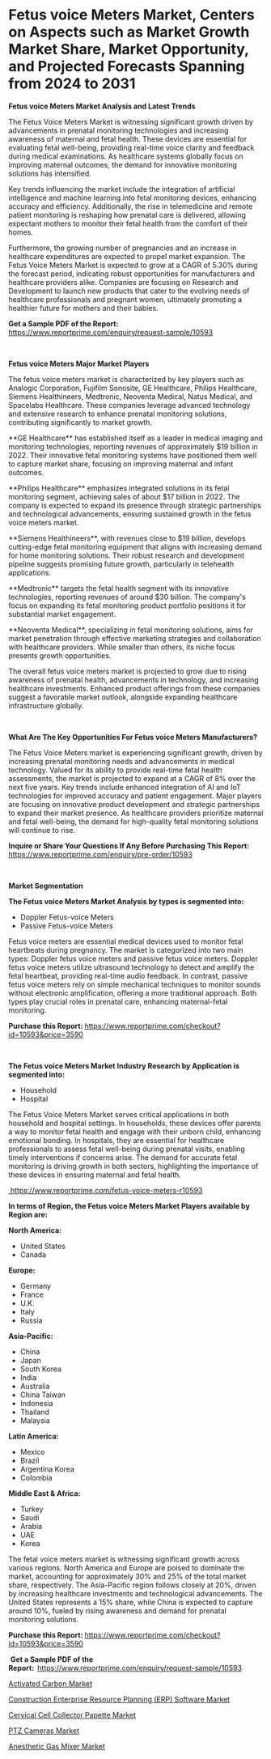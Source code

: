 <p><h1>Fetus voice Meters Market, Centers on Aspects such as Market Growth Market Share, Market Opportunity, and Projected Forecasts Spanning from 2024 to 2031</h1></p><p><strong>Fetus voice Meters Market Analysis and Latest Trends</strong></p>
<p><p>The Fetus Voice Meters Market is witnessing significant growth driven by advancements in prenatal monitoring technologies and increasing awareness of maternal and fetal health. These devices are essential for evaluating fetal well-being, providing real-time voice clarity and feedback during medical examinations. As healthcare systems globally focus on improving maternal outcomes, the demand for innovative monitoring solutions has intensified.</p><p>Key trends influencing the market include the integration of artificial intelligence and machine learning into fetal monitoring devices, enhancing accuracy and efficiency. Additionally, the rise in telemedicine and remote patient monitoring is reshaping how prenatal care is delivered, allowing expectant mothers to monitor their fetal health from the comfort of their homes.</p><p>Furthermore, the growing number of pregnancies and an increase in healthcare expenditures are expected to propel market expansion. The Fetus Voice Meters Market is expected to grow at a CAGR of 5.30% during the forecast period, indicating robust opportunities for manufacturers and healthcare providers alike. Companies are focusing on Research and Development to launch new products that cater to the evolving needs of healthcare professionals and pregnant women, ultimately promoting a healthier future for mothers and their babies.</p></p>
<p><strong>Get a Sample PDF of the Report:&nbsp;</strong> <a href="https://www.reportprime.com/enquiry/request-sample/10593?utm_campaign=37&utm_medium=2&utm_source=Github&utm_content=ia&utm_term=28112024&utm_id=fetus-voice-meters">https://www.reportprime.com/enquiry/request-sample/10593</a></p>
<p>&nbsp;</p>
<p><strong>Fetus voice Meters Major Market Players</strong></p>
<p><p>The fetus voice meters market is characterized by key players such as Analogic Corporation, Fujifilm Sonosite, GE Healthcare, Philips Healthcare, Siemens Healthineers, Medtronic, Neoventa Medical, Natus Medical, and Spacelabs Healthcare. These companies leverage advanced technology and extensive research to enhance prenatal monitoring solutions, contributing significantly to market growth.</p><p>**GE Healthcare** has established itself as a leader in medical imaging and monitoring technologies, reporting revenues of approximately $19 billion in 2022. Their innovative fetal monitoring systems have positioned them well to capture market share, focusing on improving maternal and infant outcomes.</p><p>**Philips Healthcare** emphasizes integrated solutions in its fetal monitoring segment, achieving sales of about $17 billion in 2022. The company is expected to expand its presence through strategic partnerships and technological advancements, ensuring sustained growth in the fetus voice meters market.</p><p>**Siemens Healthineers**, with revenues close to $19 billion, develops cutting-edge fetal monitoring equipment that aligns with increasing demand for home monitoring solutions. Their robust research and development pipeline suggests promising future growth, particularly in telehealth applications.</p><p>**Medtronic** targets the fetal health segment with its innovative technologies, reporting revenues of around $30 billion. The company's focus on expanding its fetal monitoring product portfolio positions it for substantial market engagement.</p><p>**Neoventa Medical**, specializing in fetal monitoring solutions, aims for market penetration through effective marketing strategies and collaboration with healthcare providers. While smaller than others, its niche focus presents growth opportunities.</p><p>The overall fetus voice meters market is projected to grow due to rising awareness of prenatal health, advancements in technology, and increasing healthcare investments. Enhanced product offerings from these companies suggest a favorable market outlook, alongside expanding healthcare infrastructure globally.</p></p>
<p>&nbsp;</p>
<p><strong>What Are The Key Opportunities For Fetus voice Meters Manufacturers?</strong></p>
<p><p>The Fetus Voice Meters market is experiencing significant growth, driven by increasing prenatal monitoring needs and advancements in medical technology. Valued for its ability to provide real-time fetal health assessments, the market is projected to expand at a CAGR of 8% over the next five years. Key trends include enhanced integration of AI and IoT technologies for improved accuracy and patient engagement. Major players are focusing on innovative product development and strategic partnerships to expand their market presence. As healthcare providers prioritize maternal and fetal well-being, the demand for high-quality fetal monitoring solutions will continue to rise.</p></p>
<p><strong>Inquire or Share Your Questions If Any Before Purchasing This Report:</strong> <a href="https://www.reportprime.com/enquiry/pre-order/10593?utm_campaign=37&utm_medium=2&utm_source=Github&utm_content=ia&utm_term=28112024&utm_id=fetus-voice-meters">https://www.reportprime.com/enquiry/pre-order/10593</a></p>
<p>&nbsp;</p>
<p><strong>Market Segmentation</strong></p>
<p><strong>The Fetus voice Meters Market Analysis by types is segmented into:</strong></p>
<p><ul><li>Doppler Fetus-voice Meters</li><li>Passive Fetus-voice Meters</li></ul></p>
<p><p>Fetus voice meters are essential medical devices used to monitor fetal heartbeats during pregnancy. The market is categorized into two main types: Doppler fetus voice meters and passive fetus voice meters. Doppler fetus voice meters utilize ultrasound technology to detect and amplify the fetal heartbeat, providing real-time audio feedback. In contrast, passive fetus voice meters rely on simple mechanical techniques to monitor sounds without electronic amplification, offering a more traditional approach. Both types play crucial roles in prenatal care, enhancing maternal-fetal monitoring.</p></p>
<p><strong>Purchase this Report:&nbsp;</strong><a href="https://www.reportprime.com/checkout?id=10593&price=3590&utm_campaign=37&utm_medium=2&utm_source=Github&utm_content=ia&utm_term=28112024&utm_id=fetus-voice-meters">https://www.reportprime.com/checkout?id=10593&price=3590</a></p>
<p>&nbsp;</p>
<p><strong>The Fetus voice Meters Market Industry Research by Application is segmented into:</strong></p>
<p><ul><li>Household</li><li>Hospital</li></ul></p>
<p><p>The Fetus Voice Meters Market serves critical applications in both household and hospital settings. In households, these devices offer parents a way to monitor fetal health and engage with their unborn child, enhancing emotional bonding. In hospitals, they are essential for healthcare professionals to assess fetal well-being during prenatal visits, enabling timely interventions if concerns arise. The demand for accurate fetal monitoring is driving growth in both sectors, highlighting the importance of these devices in ensuring maternal and fetal health.</p></p>
<p><a href="https://www.reportprime.com/fetus-voice-meters-r10593?utm_campaign=37&utm_medium=2&utm_source=Github&utm_content=ia&utm_term=28112024&utm_id=fetus-voice-meters">&nbsp;https://www.reportprime.com/fetus-voice-meters-r10593</a></p>
<p><strong>In terms of Region, the Fetus voice Meters Market Players available by Region are:</strong></p>
<p>
    <p> <strong> North America: </strong>
        <ul>
            <li>United States</li>
            <li>Canada</li>
        </ul>
        </p> 
    <p> <strong> Europe: </strong>
        <ul>
            <li>Germany</li>
            <li>France</li>
            <li>U.K.</li>
            <li>Italy</li>
            <li>Russia</li>
        </ul>
        </p> 
    <p> <strong> Asia-Pacific: </strong>
        <ul>
            <li>China</li>
            <li>Japan</li>
            <li>South Korea</li>
            <li>India</li>
            <li>Australia</li>
            <li>China Taiwan</li>
            <li>Indonesia</li>
            <li>Thailand</li>
            <li>Malaysia</li>
        </ul>
        </p> 
    <p> <strong> Latin America: </strong>
        <ul>
            <li>Mexico</li>
            <li>Brazil</li>
            <li>Argentina Korea</li>
            <li>Colombia</li>
        </ul>
        </p> 
    <p> <strong> Middle East & Africa: </strong>
        <ul>
            <li>Turkey</li>
            <li>Saudi</li>
            <li>Arabia</li>
            <li>UAE</li>
            <li>Korea</li>
        </ul>
    </p>
    </p>
<p><p>The fetal voice meters market is witnessing significant growth across various regions. North America and Europe are poised to dominate the market, accounting for approximately 30% and 25% of the total market share, respectively. The Asia-Pacific region follows closely at 20%, driven by increasing healthcare investments and technological advancements. The United States represents a 15% share, while China is expected to capture around 10%, fueled by rising awareness and demand for prenatal monitoring solutions.</p></p>
<p><strong>Purchase this Report: </strong><a href="https://www.reportprime.com/checkout?id=10593&price=3590&utm_campaign=37&utm_medium=2&utm_source=Github&utm_content=ia&utm_term=28112024&utm_id=fetus-voice-meters">https://www.reportprime.com/checkout?id=10593&price=3590</a></p>
<p>&nbsp;<strong>Get a Sample PDF of the Report:&nbsp;&nbsp;</strong><a href="https://www.reportprime.com/enquiry/request-sample/10593?utm_campaign=37&utm_medium=2&utm_source=Github&utm_content=ia&utm_term=28112024&utm_id=fetus-voice-meters">https://www.reportprime.com/enquiry/request-sample/10593</a></p>
<p><strong></strong></p>
<p><p><a href="https://www.linkedin.com/pulse/in-depth-analysis-global-activated-carbon-market-scope-its-f1coe?utm_campaign=37&utm_medium=2&utm_source=Github&utm_content=ia&utm_term=28112024&utm_id=fetus-voice-meters">Activated Carbon Market</a></p><p><a href="https://issuu.com/reportprime-2/docs/construction-enterprise-resource-pl_4417425ed096af?utm_campaign=37&utm_medium=2&utm_source=Github&utm_content=ia&utm_term=28112024&utm_id=fetus-voice-meters">Construction Enterprise Resource Planning (ERP) Software Market</a></p><p><a href="https://github.com/luisem4tmccuan/Market-Research-Report-List-1/blob/main/cervical-cell-collector-papette-market.md?utm_campaign=37&utm_medium=2&utm_source=Github&utm_content=ia&utm_term=28112024&utm_id=fetus-voice-meters">Cervical Cell Collector Papette Market</a></p><p><a href="https://www.linkedin.com/pulse/ptz-cameras-market-size-type-product-global-industry-analysis-6mpqf?utm_campaign=37&utm_medium=2&utm_source=Github&utm_content=ia&utm_term=28112024&utm_id=fetus-voice-meters">PTZ Cameras Market</a></p><p><a href="https://github.com/DianaWilson796/Market-Research-Report-List-1/blob/main/anesthetic-gas-mixer-market.md?utm_campaign=37&utm_medium=2&utm_source=Github&utm_content=ia&utm_term=28112024&utm_id=fetus-voice-meters">Anesthetic Gas Mixer Market</a></p></p>
